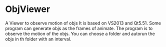 # ObjViewer
A Viewer to observe motion of objs
It is based on VS2013 and Qt5.51. 
Some program can generate objs as the frames of animate. The program is to observe the motion of the objs.
You can choose a folder and autorun the objs in th folder with an interval.
